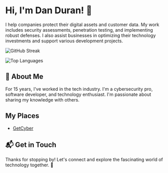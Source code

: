 # Hi, I'm Dan Duran! 👋

I help companies protect their digital assets and customer data. My work includes security assessments, penetration testing, and implementing robust defenses. I also assist businesses in optimizing their technology investments and support various development projects.

![GitHub Streak](https://github-readme-streak-stats.herokuapp.com/?user=dan-duran&theme=vue-dark&hide_border=true)

![Top Languages](https://github-readme-stats.vercel.app/api/top-langs/?username=dan-duran&theme=vue-dark&hide_border=true&layout=compact)


## 🚀 About Me

For 15 years, I've worked in the tech industry. I'm a cybersecurity pro, software developer, and technology enthusiast. I'm passionate about sharing my knowledge with others.

## My Places
- [GetCyber](https://getcyber.me/s)

## 📬 Get in Touch

Thanks for stopping by! Let's connect and explore the fascinating world of technology together. 🚀
